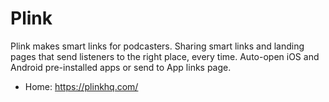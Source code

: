 # Plink
Plink makes smart links for podcasters. Sharing smart links and landing pages that send listeners to the right place, every time. Auto-open iOS and Android pre-installed apps or send to App links page.

* Home: https://plinkhq.com/
